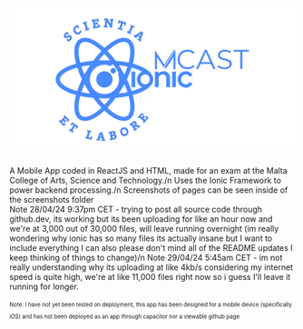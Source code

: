 # ![BannerLogo](https://github.com/Gabe-W-J/IonicAppMCAST/blob/main/banner.png?raw=true)


A Mobile App coded in ReactJS and HTML, made for an exam at the Malta College of Arts, Science and Technology./n
Uses the Ionic Framework to power backend processing./n
Screenshots of pages can be seen inside of the screenshots folder<br>
Note 28/04/24 9:37pm CET - trying to post all source code through github.dev, its working but its been uploading for like an hour now and we're at 3,000 out of 30,000 files, will leave running overnight (im really wondering why ionic has so many files its actually insane but I want to include everything I can also please don't mind all of the README updates I keep thinking of things to change)/n
Note 29/04/24 5:45am CET - im not really understanding why its uploading at like 4kb/s considering my internet speed is quite high, we're at like 11,000 files right now so i guess I'll leave it running for longer.

<sub><sup>Note: I have not yet been tested on deployment, this app has been designed for a mobile device (specifically iOS) and has not been deployed as an app through capacitor nor a viewable github page</sup></sub>
